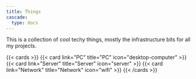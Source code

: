 ```yaml
---
title: Things
cascade:
  type: docs
---
```

This is a collection of cool techy things, mostly the infrastructure bits for all my projects.

{{< cards >}} 
{{< card link="PC" title="PC" icon="desktop-computer" >}} 
{{< card link="Server" title="Server" icon="server" >}}
{{< card link="Network" title="Network" icon="wifi" >}}
{{< /cards >}}